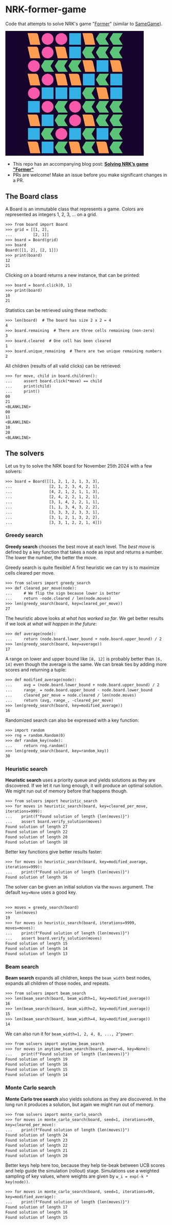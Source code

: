 # NRK-former-game

Code that attempts to solve NRK's game "[Former](https://www.nrk.no/former-1.17105310)" (similar to [SameGame](https://en.wikipedia.org/wiki/SameGame)).

![GamePlay](./gameplay.gif)

- This repo has an accompanying blog post: **[Solving NRK’s game "Former"](https://tommyodland.com/articles/2024/solving-nrks-game-former/)**
- PRs are welcome! Make an issue before you make significant changes in a PR.

## The Board class

A Board is an immutable class that represents a game.
Colors are represented as integers 1, 2, 3, ... on a grid.

```pycon
>>> from board import Board
>>> grid = [[1, 2],
...         [2, 1]]
>>> board = Board(grid)
>>> board
Board([[1, 2], [2, 1]])
>>> print(board)
12
21

```

Clicking on a board returns a new instance, that can be printed:

```pycon
>>> board = board.click(0, 1)
>>> print(board)
10
21

```

Statistics can be retrieved using these methods:

```pycon
>>> len(board)  # The board has size 2 x 2 = 4
4
>>> board.remaining  # There are three cells remaining (non-zero)
3
>>> board.cleared  # One cell has been cleared
1
>>> board.unique_remaining  # There are two unique remaining numbers
2

```

All children (results of all valid clicks) can be retrieved:

```pycon
>>> for move, child in board.children():
...     assert board.click(*move) == child
...     print(child)
...     print()
00
21
<BLANKLINE>
00
11
<BLANKLINE>
10
20
<BLANKLINE>

```

## The solvers

Let us try to solve the NRK board for November 25th 2024 with a few solvers:

```pycon
>>> board = Board([[1, 2, 1, 2, 1, 3, 3], 
...                [2, 1, 2, 3, 4, 2, 1], 
...                [4, 2, 1, 2, 1, 1, 3], 
...                [2, 4, 2, 2, 1, 2, 1], 
...                [3, 1, 4, 2, 2, 1, 1], 
...                [1, 1, 3, 4, 3, 2, 2], 
...                [3, 3, 3, 2, 3, 3, 1], 
...                [3, 1, 2, 1, 3, 2, 2], 
...                [3, 3, 1, 2, 2, 1, 4]])

```

### Greedy search

**Greedy search** chooses the best move at each level.
The _best move_ is defined by a key function that takes a node as input and returns a number.
The lower the number, the better the move.

Greedy search is quite flexible!
A first heuristic we can try is to maximize cells cleared per move.

```pycon
>>> from solvers import greedy_search
>>> def cleared_per_move(node):
...     # We flip the sign because lower is better
...     return -node.cleared / len(node.moves)
>>> len(greedy_search(board, key=cleared_per_move))
27

```

The heuristic above looks at _what has worked so far_.
We get better results if we look at _what will happen in the future_:

```pycon
>>> def average(node):
...     return (node.board.lower_bound + node.board.upper_bound) / 2
>>> len(greedy_search(board, key=average))
17

```

A range on lower and upper bound like `[8, 12]` is probably better than `[6, 14]`
even though the average is the same.
We can break ties by adding more scores and returning a tuple:

```pycon
>>> def modified_average(node):
...     avg = (node.board.lower_bound + node.board.upper_bound) / 2
...     range_ = node.board.upper_bound - node.board.lower_bound
...     cleared_per_move = node.cleared / len(node.moves)
...     return (avg, range_, -cleared_per_move)
>>> len(greedy_search(board, key=modified_average))
16

```

Randomized search can also be expressed with a key function:

```pycon
>>> import random
>>> rng = random.Random(0)
>>> def random_key(node):
...     return rng.random()
>>> len(greedy_search(board, key=random_key))
30

```

### Heuristic search

**Heuristic search** uses a priority queue and yields solutions as they are discovered.
If we let it run long enough, it will produce an optimal solution.
We might run out of memory before that happens though.

```pycon
>>> from solvers import heuristic_search
>>> for moves in heuristic_search(board, key=cleared_per_move, iterations=999):
...    print(f"Found solution of length {len(moves)}")
...    assert board.verify_solution(moves)
Found solution of length 27
Found solution of length 22
Found solution of length 20
Found solution of length 18

```

Better key functions give better results faster:

```pycon
>>> for moves in heuristic_search(board, key=modified_average, iterations=999):
...    print(f"Found solution of length {len(moves)}")
Found solution of length 16

```

The solver can be given an initial solution via the `moves` argument.
The default `key=None` uses a good key.

```pycon

>>> moves = greedy_search(board)
>>> len(moves)
19
>>> for moves in heuristic_search(board, iterations=9999, moves=moves):
...    print(f"Found solution of length {len(moves)}")
...    assert board.verify_solution(moves)
Found solution of length 15
Found solution of length 14
Found solution of length 13

```

### Beam search

**Beam search** expands all children, keeps the `beam_width` best nodes, 
expands all children of those nodes, and repeats.

```pycon
>>> from solvers import beam_search
>>> len(beam_search(board, beam_width=1, key=modified_average))
16
>>> len(beam_search(board, beam_width=2, key=modified_average))
15
>>> len(beam_search(board, beam_width=4, key=modified_average))
14

```

We can also run it for `beam_width=1, 2, 4, 8, ..., 2^power`:

```pycon
>>> from solvers import anytime_beam_search
>>> for moves in anytime_beam_search(board, power=6, key=None):
...    print(f"Found solution of length {len(moves)}")
Found solution of length 19
Found solution of length 16
Found solution of length 15
Found solution of length 14

```

### Monte Carlo search

**Monte Carlo tree search** also yields solutions as they are discovered.
In the long run it produces a solution, but again we might run out of memory.

```pycon
>>> from solvers import monte_carlo_search
>>> for moves in monte_carlo_search(board, seed=1, iterations=99, key=cleared_per_move):
...    print(f"Found solution of length {len(moves)}")
Found solution of length 24
Found solution of length 23
Found solution of length 22
Found solution of length 21
Found solution of length 20

```

Better keys help here too, because they help tie-beak between UCB scores and
help guide the simulation (rollout) stage. Simulations use a weighted sampling
of key values, where weights are given by `w_i = exp(-k * key(node))`.

```pycon
>>> for moves in monte_carlo_search(board, seed=1, iterations=99, key=modified_average):
...    print(f"Found solution of length {len(moves)}")
Found solution of length 17
Found solution of length 16
Found solution of length 15


```
